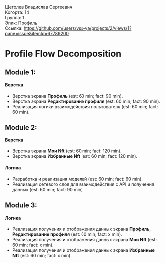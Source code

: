 Щеголев Владислав Сергеевич
<br /> Когорта: 14
<br /> Группа: 1
<br /> Эпик: Профиль
<br /> Ссылка: https://github.com/users/vss-ya/projects/2/views/1?pane=issue&itemId=67789200


# Profile Flow Decomposition


## Module 1:

#### Верстка
- Верстка экрана **Профиль** (est: 60 min; fact: 90 min).
- Верстка экрана **Редактирование профиля** (est: 60 min; fact: 90 min).
- Реализация логики взаимодействия пользователя (est: 60 min; fact: 60 min).

## Module 2:

#### Верстка
- Верстка экрана **Мои Nft** (est: 60 min; fact: 120 min).
- Верстка экрана **Избранные Nft** (est: 60 min; fact: 120 min).

#### Логика
- Разработка и реализация моделей (est: 60 min; fact: 60 min).
- Реализация сетевого слоя для взаимодействия с API и получения данных (est: 60 min; fact: 90 min).

## Module 3:

#### Логика
- Реализация получения и отображения данных экрана **Профиль**, **Редактирование профиля** (est: 60 min; fact: x min).
- Реализация получения и отображения данных экрана **Мои Nft** (est: 60 min; fact: x min).
- Реализация получения и отображения данных экрана **Избранные Nft** (est: 60 min; fact: x min). 
